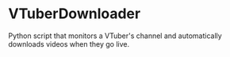 # VTuberDownloader
Python script that monitors a VTuber's channel and automatically downloads videos when they go live.
